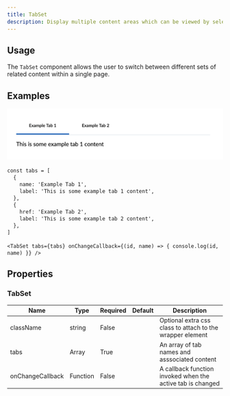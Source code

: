 ```yaml
---
title: TabSet
description: Display multiple content areas which can be viewed by selecting the respective tab.
---
```


## Usage
The `TabSet` component allows the user to switch between different sets of related content within a single page.

## Examples

<img src="images/tabset.png" />

```
const tabs = [
  {
    name: 'Example Tab 1',
    label: 'This is some example tab 1 content',
  },
  {
    href: 'Example Tab 2',
    label: 'This is some example tab 2 content',
  },
]

<TabSet tabs={tabs} onChangeCallback={(id, name) => { console.log(id, name) }} />
```

## Properties
### TabSet

| Name        | Type           | Required | Default  | Description
| ---------   | -------------- | -------- | -------  | -----------
| className   | string         | False    |          | Optional extra css class to attach to the wrapper element
| tabs        | Array<any>     | True     |          | An array of tab names and asssociated content
| onChangeCallback | Function<any>     | False     |          | A callback function invoked when the active tab is changed |

